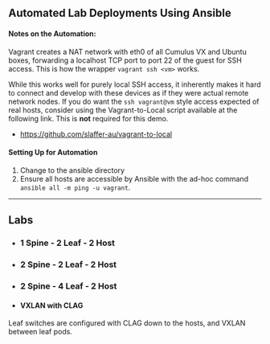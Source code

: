 ## Automated Lab Deployments Using Ansible

#### Notes on the Automation:
Vagrant creates a NAT network with eth0 of all Cumulus VX and Ubuntu boxes, forwarding a localhost TCP port to port 22 of the guest for SSH access. This is how the wrapper ```vagrant ssh <vm>``` works.

While this works well for purely local SSH access, it inherently makes it hard to connect and develop with these devices as if they were actual remote network nodes. If you do want the ```ssh vagrant@vm``` style access expected of real hosts, consider using the Vagrant-to-Local script available at the following link. This is **not** required for this demo.

* https://github.com/slaffer-au/vagrant-to-local

#### Setting Up for Automation
1. Change to the ansible directory
2. Ensure all hosts are accessible by Ansible with the ad-hoc command ```ansible all -m ping -u vagrant```.

---

## Labs
* ### 1 Spine - 2 Leaf - 2 Host

* ### 2 Spine - 2 Leaf - 2 Host

* ### 2 Spine - 4 Leaf - 2 Host
 * #### VXLAN with CLAG
 Leaf switches are configured with CLAG down to the hosts, and VXLAN between leaf pods.
